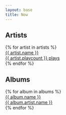 ```yaml
---
layout: base
title: Now
---
```


<h2 class="m-0 text-xl flex flex-row items-center font-black leading-tight tracking-normal dark:text-gray-200 md:text-2xl mt-8 mb-4">
    <div class="ml-1">Artists</div>
</h2>
<div class="grid grid-cols-2 gap-2 md:grid-cols-4 not-prose">
    {% for artist in artists %}
    <a href="{{ artist.url }}" title="{{ artist.name | escape }}">
        <div class="relative block">
        <div class="absolute left-0 top-0 h-full w-full rounded-lg border border-purple-600 hover:border-purple-500 bg-cover-gradient dark:border-purple-400 dark:hover:border-purple-500"></div>
        <div class="absolute left-1 bottom-2 drop-shadow-md">
            <div class="px-1 text-xs font-bold text-white">{{ artist.name }}</div>
            <div class="px-1 text-xs text-white">
            {{ artist.playcount }} plays
            </div>
        </div>
        </div>
    </a>
    {% endfor %}
</div>

<h2 class="m-0 text-xl flex flex-row items-center font-black leading-tight tracking-normal dark:text-gray-200 md:text-2xl mt-8 mb-4">
    <div class="ml-1">Albums</div>
</h2>
<div class="grid grid-cols-2 gap-2 md:grid-cols-4 not-prose">
    {% for album in albums %}
    <a href="{{ album.url }}" title="{{ album.name | escape }}">
        <div class="relative block">
        <div class="absolute left-0 top-0 h-full w-full rounded-lg border border-purple-600 hover:border-purple-500 bg-cover-gradient dark:border-purple-400 dark:hover:border-purple-500"></div>
        <div class="absolute left-1 bottom-2 drop-shadow-md">
            <div class="px-1 text-xs font-bold text-white">{{ album.name }}</div>
            <div class="px-1 text-xs text-white">
            {{ album.artist.name }}
            </div>
        </div>
        </div>
    </a>
    {% endfor %}
</div>

